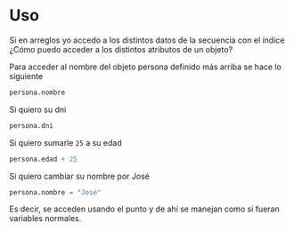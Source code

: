 # Uso
Si en arreglos yo accedo a los distintos datos de la secuencia con el índice ¿Cómo puedo acceder a los distintos atributos de un objeto?

Para acceder al nombre del objeto persona definido más arriba se hace lo siguiente
```python
persona.nombre
```
Si quiero su dni
```python
persona.dni
```


Si quiero sumarle ```25``` a su edad
```python
persona.edad + 25
```
Si quiero cambiar su nombre por José
```python
persona.nombre = "José"
```
Es decir, se acceden usando el punto y de ahí se manejan como si fueran variables normales.
